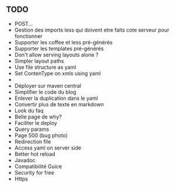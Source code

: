 ## TODO

 + POST...
 + Gestion des imports less qui doivent etre faits cote serveur pour fonctionner
 + Supporter les coffee et less pré-générés
 + Supporter les templates pré-générés
 + Don't allow serving layouts alone ?
 + Simpler layout paths
 + Use file structure as yaml
 + Set ContenType on xmls using yaml
 +
 + Déployer sur maven central
 + Simplifier le code du blog
 + Enlever la duplication dans le yaml
 + Convertir plus de texte en markdown
 + Look du faq
 + Belle page de why?
 + Faciliter le deploy
 + Query params
 + Page 500 (bug photo)
 + Redirection file
 + Access yaml on server side
 + Better hot reload
 + Javadoc
 + Compatibilité Guice
 + Security for free
 + Https






